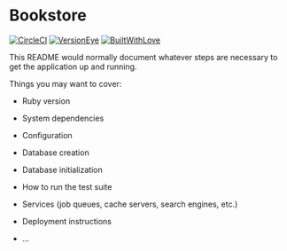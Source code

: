 # Bookstore

[![CircleCI](https://img.shields.io/circleci/project/github/RedSparr0w/node-csgo-parser.svg)](https://circleci.com/gh/Dimetriu/bookstore-rg)
[![VersionEye](https://img.shields.io/versioneye/d/ruby/rails.svg)](https://github.com/Dimetriu/bookstore-rg/network/dependencies)
[![BuiltWithLove](https://img.shields.io/badge/built%20with-love-dc8cff.svg)](https://github.com/Dimetriu/bookstore-rg)

This README would normally document whatever steps are necessary to get the
application up and running.

Things you may want to cover:

* Ruby version

* System dependencies

* Configuration

* Database creation

* Database initialization

* How to run the test suite

* Services (job queues, cache servers, search engines, etc.)

* Deployment instructions

* ...
